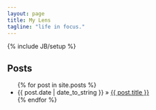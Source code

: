 ```yaml
---
layout: page
title: My Lens
tagline: "life in focus."
---
```

{% include JB/setup %}

<!--
## Food Connection

{% gist 3606472 %}

## Life and Companion

{% gist 3716742 %}
-->

## Posts

<ul class="posts">
  {% for post in site.posts %}
    <li><span>{{ post.date | date_to_string }}</span> &raquo; <a href="{{ BASE_PATH }}{{ post.url }}">{{ post.title }}</a></li>
  {% endfor %}
</ul>

